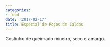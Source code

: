 ```yaml
---
categories:
- food
date: '2017-02-17'
title: Especial de Poços de Caldas
---
```


Gostinho de queimado mineiro, seco e amargo.
